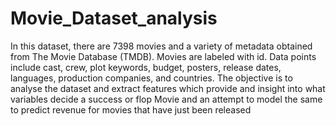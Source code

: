 # Movie_Dataset_analysis
In this dataset, there are 7398 movies and a variety of metadata obtained from The Movie Database (TMDB). Movies are labeled with id. Data points include cast, crew, plot keywords, budget, posters, release dates, languages, production companies, and countries.
The objective is to analyse the dataset and extract features which provide and insight into what variables decide a success or flop Movie and an attempt to model the same to predict revenue for movies that have just been released 
